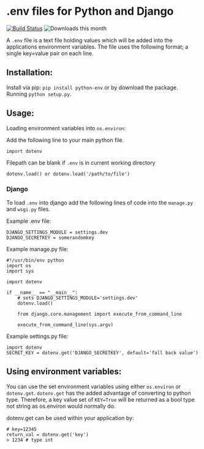 .env files for Python and Django
============
[![Build Status](https://travis-ci.org/mattseymour/python-dotenv.svg?branch=travis-ci-build)](https://travis-ci.org/mattseymour/python-dotenv)
![Downloads this month](https://pypip.in/d/python-dotenv/badge.png)

A `.env` file is a text file holding values which will be added into the applications environment variables. The file uses the following format; a single key=value pair on each line.


## Installation:

Install via pip: `pip install python-env` or by download the package. Running `python setup.py`.


## Usage:

Loading environment variables into `os.environ`:

Add the following line to your main python file.

    import dotenv

Filepath can be blank if `.env` is in current working directory

    dotenv.load() or dotenv.load('/path/to/file')

### Django

To load `.env` into django add the following lines of code into the `manage.py` and `wsgi.py` files.

Example .env file:

    DJANGO_SETTINGS_MODULE = settings.dev
    DJANGO_SECRETKEY = somerandomkey

Example manage.py file:

    #!/usr/bin/env python
    import os
    import sys

    import dotenv

    if __name__ == "__main__":
        # sets DJANGO_SETTINGS_MODULE='settings.dev'
        dotenv.load()

        from django.core.management import execute_from_command_line

        execute_from_command_line(sys.argv)


Example settings.py file:

    import dotenv
    SECRET_KEY = dotenv.get('DJANGO_SECRETKEY', default='fall back value')



## Using environment variables:

You can use the set environment variables using either `os.environ` or `dotenv.get`. `dotenv.get` has the added advantage of converting to python type. Therefore, a key value set of `KEY=True` will be returned as a bool type not string as os.environ would normally do.

dotenv.get can be used within your application by:

    # key=12345
    return_val = dotenv.get('key')
    > 1234 # type int

